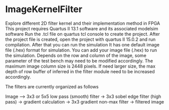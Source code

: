 # ImageKernelFilter
Explore different 2D filter kernel and their implementation method in FPGA
This project requires Quartus II 13.1 software and its associated modelsim software
Run the .tcl file on quartus tcl console to create the project. 
After the project file is created, open the project with quartus II 15.0.2 and run compilation. After that you can run the simulation
It has one default image file (.hex) format for simulation. You can add your image file (.hex) to run the simulation. Depends on the row and column of the image, some parameter of the test bench may need to be modified accordingly. 
The maximum image column size is 2448 pixels. If need larger size, the max depth of row buffer of inferred in the filter module need to be increased accordingly.

The filters are currently organized as follows
  

         
Image --> 3x3 or 5x5 low pass (smooth) filter -> 3x3 sobel edge filter (high pass) -> gradient calculation -> 3x3 gradient non-max filter -> filtered image 
         